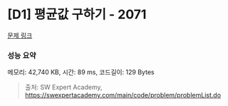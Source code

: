 # [D1] 평균값 구하기 - 2071 

[문제 링크](https://swexpertacademy.com/main/code/problem/problemDetail.do?contestProbId=AV5QRnJqA5cDFAUq) 

### 성능 요약

메모리: 42,740 KB, 시간: 89 ms, 코드길이: 129 Bytes



> 출처: SW Expert Academy, https://swexpertacademy.com/main/code/problem/problemList.do